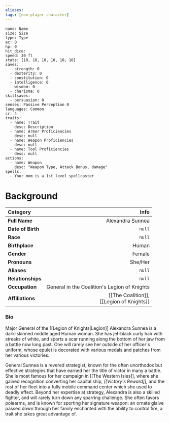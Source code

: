 ```yaml
---
aliases:
tags: [non-player character]
---
```


```statblock
name: Name
size: Size
type: Type
ac: 0
hp: 0
hit_dice:
speed: 30 ft
stats: [10, 10, 10, 10, 10, 10]
saves:
  - strength: 0
  - dexterity: 0
  - constitution: 0
  - intelligence: 0
  - wisdom: 0
  - charisma: 0
skillsaves:
  - persuasion: 0
senses: Passive Perception 0
languages: Common
cr: 4
traits:
  - name: Trait
    desc: Description
  - name: Armor Proficiencies
    desc: null
  - name: Weapon Proficiencies
    desc: null
  - name: Tool Proficiencies
    desc: null
actions:
  - name: Weapon
    desc: "Weapon Type, Attack Bonus, damage"
spells: 
  - Your mom is a 1st level spellcaster
```
# Background
**Category** | **Info**
:------------|------------------:
**Full Name** | Alexandra Sunnea
**Date of Birth** | `null`
**Race** | `null`
**Birthplace** | Human
**Gender** | Female
**Pronouns** | She/Her
**Aliases** | `null`
**Relationships** | `null`
**Occupation**| General in the Coalition's Legion of Knights
**Affiliations** | [[The Coalition]], <br>[[Legion of Knights]]

### Bio 
Major General of the [[Legion of Knights|Legion]] Alexandra Sunnea is a dark-skinned middle aged Human woman. She has jet-black curly hair with streaks of white, and sports a scar running along the bottom of her jaw from a battle now long past. One will rarely see her outside of her officer's uniform, whose epulet is decorated with various medals and patches from her various victories. 

General Sunnea is a revered strategist, known for the often unorthodox but effective strategies that have earned her the title of victor in many a battle. She is most famous for her campaign in [[The Western Isles]], where she gained recognition converting her capital ship, *[[Victory's Reward]]*, and the rest of her fleet into a fully mobile command center which she used to deadly effect. Beyond her expertise at strategy, Alexandra is also a skilled fighter, and will rarely turn down any sparring challenge. She often favors polearms, and is known for sporting her signature weapon: an ornate glaive passed down through her family enchanted with the ability to control fire, a trait she takes great advantage of.